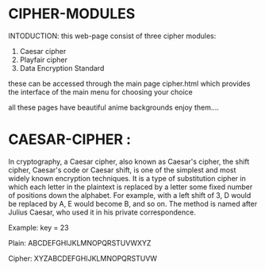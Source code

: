 # CIPHER-MODULES
INTODUCTION:
this web-page consist of three cipher modules:
1) Caesar cipher
2) Playfair cipher
3) Data Encryption Standard

these can be accessed through the main page cipher.html which provides the interface of the main menu for choosing your choice

all these pages have beautiful anime backgrounds enjoy them....

# CAESAR-CIPHER : 

In cryptography, a Caesar cipher, also known as Caesar's cipher, the shift cipher, Caesar's code or Caesar shift, is one of the simplest and most widely known encryption techniques. It is a type of substitution cipher in which each letter in the plaintext is replaced by a letter some fixed number of positions down the alphabet. For example, with a left shift of 3, D would be replaced by A, E would become B, and so on. The method is named after Julius Caesar, who used it in his private correspondence.

Example: key = 23

Plain:    ABCDEFGHIJKLMNOPQRSTUVWXYZ

Cipher:   XYZABCDEFGHIJKLMNOPQRSTUVW
